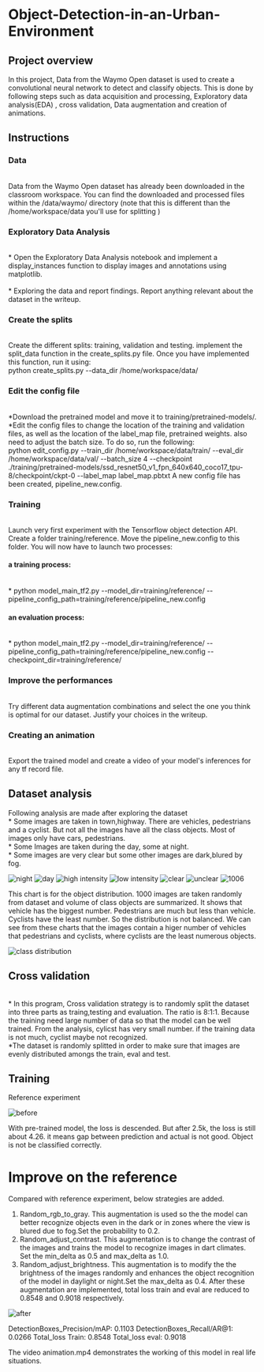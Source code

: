 # Object-Detection-in-an-Urban-Environment

## Project overview
In this project, Data from the Waymo Open dataset is used to create a convolutional neural network to detect and classify objects. This is done by following steps such as data acquisition and processing, Exploratory data analysis(EDA) , cross validation, Data augmentation and creation of animations.

## Instructions
### Data
<br> Data from the Waymo Open dataset has already been downloaded in the classroom workspace. You can find the downloaded and processed files within the /data/waymo/ directory (note that this is different than the /home/workspace/data you'll use for splitting )
### Exploratory Data Analysis
<br> * Open the Exploratory Data Analysis notebook and implement a display_instances function to display images and annotations using matplotlib.  
<br> * Exploring the data and report findings. Report anything relevant about the dataset in the writeup.
### Create the splits
<br> Create the different splits: training, validation and testing. implement the split_data function in the create_splits.py file. Once you have implemented this function, run it using:
<br> python create_splits.py --data_dir /home/workspace/data/
### Edit the config file
<br> *Download the pretrained model and move it to training/pretrained-models/.
<br> *Edit the config files to change the location of the training and validation files, as well as the location of the label_map file, pretrained weights. also need to adjust the batch size. To do so, run the following:
<br> python edit_config.py --train_dir /home/workspace/data/train/ --eval_dir /home/workspace/data/val/ --batch_size 4 --checkpoint ./training/pretrained-models/ssd_resnet50_v1_fpn_640x640_coco17_tpu-8/checkpoint/ckpt-0 --label_map label_map.pbtxt
A new config file has been created, pipeline_new.config.
### Training
<br> Launch very first experiment with the Tensorflow object detection API. Create a folder training/reference. Move the pipeline_new.config to this folder. You will now have to launch two processes:
#### a training process:
<br> * python model_main_tf2.py --model_dir=training/reference/ --pipeline_config_path=training/reference/pipeline_new.config
#### an evaluation process:
<br> * python model_main_tf2.py --model_dir=training/reference/ --pipeline_config_path=training/reference/pipeline_new.config --checkpoint_dir=training/reference/
### Improve the performances
<br> Try different data augmentation combinations and select the one you think is optimal for our dataset. Justify your choices in the writeup.
### Creating an animation
<br> Export the trained model and create a video of your model's inferences for any tf record file. 

## Dataset analysis
Following analysis are made after exploring the dataset
<br> * Some images are taken in town,highway. There are vehicles, pedestrians and a cyclist. But not all the images have all the class objects. Most of images only have cars, pedestrians. 
<br> * Some Images are taken during the day, some at night.
<br> * Some images are very clear but some other images are dark,blured by fog.

![night](https://user-images.githubusercontent.com/99339837/153398084-f9d3ddea-5d23-44f4-bda9-aaa1ecb37c4f.jpg)
![day](https://user-images.githubusercontent.com/99339837/153398017-5336c4ed-6d45-4736-8794-613f0b237ad0.jpg)
![high intensity](https://user-images.githubusercontent.com/99339837/153402604-ca183133-97df-4386-9f42-277638035cb9.jpg)
![low intensity](https://user-images.githubusercontent.com/99339837/153401309-a31dcabd-1ea9-4e8b-9369-0fe7c12421c6.jpg)
![clear](https://user-images.githubusercontent.com/99339837/153400726-d0c76308-8ca9-4922-a7f9-b5c0b63b4109.jpg)
![unclear](https://user-images.githubusercontent.com/99339837/153401355-c5291b1b-4469-4ad1-9685-22329ea45f43.jpg)
![1006](https://user-images.githubusercontent.com/99339837/170037858-bec2b546-da51-43f3-a261-a123ab2bce36.jpg)

This chart is for the object distribution. 
1000 images are taken randomly from dataset and volume of class objects are summarized. It shows that vehicle has the biggest number.  Pedestrians are much but less than vehicle. Cyclists have the least number. So the distribution is not balanced.
We can see from these charts that the images contain a higer number of vehicles that pedestrians and cyclists, where cyclists are the least numerous objects.

![class distribution](https://user-images.githubusercontent.com/99339837/170052524-5ace906c-2d1a-42b4-b9ab-d40d1fcfc9e8.jpg)

## Cross validation
<br> * In this program, Cross validation strategy is to randomly split the dataset into three parts as traing,testing and evaluation. The ratio is 8:1:1. Because the training need large number of data so that the model can be well trained. From the analysis, cylicst has very small number. if the training data is not much, cyclist maybe not recognized.
<br> *The dataset is randomly splitted in order to make sure that images are evenly distributed amongs the train, eval and test.

## Training
Reference experiment




![before](https://user-images.githubusercontent.com/99339837/153402771-86d8fe5d-a29e-4088-b4d9-7673caa91896.jpg)





With pre-trained model, the loss is descended. But after 2.5k, the loss is still about 4.26. it means gap between prediction and actual is not good. Object is not be classified correctly.



# Improve on the reference
Compared with reference experiment, below strategies are added.
1. Random_rgb_to_gray. This augmentation is used so the the model can better recognize objects even in the dark or in zones where the view is blured due to fog.Set the probability to 0.2.
2. Random_adjust_contrast. This augmentation is to change the contrast of the images and trains the model to recognize images in dart climates. Set the min_delta as 0.5 and max_delta as 1.0.
3. Random_adjust_brightness. This augmentation is to modify the the brightness of the images randomly and enhances the object recognition of the model in daylight or night.Set the max_delta as 0.4.
After these augmentation are implemented, total loss train and eval are reduced to 0.8548 and 0.9018 respectively.

 ![after](https://user-images.githubusercontent.com/99339837/153401113-f6b3fadf-cd3b-452e-a02f-448c7e5a752d.jpg)


DetectionBoxes_Precision/mAP: 0.1103
DetectionBoxes_Recall/AR@1: 0.0266
Total_loss Train: 0.8548
Total_loss eval:  0.9018

The video animation.mp4 demonstrates the working of this model in real life situations.
